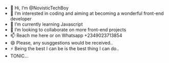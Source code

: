 - 👋 Hi, I’m @NovisticTechBoy
- 👀 I’m interested in coding and aiming at becoming a wonderful front-end developer
- 🌱 I’m currently learning Javascript
- 💞️ I’m looking to collaborate on more front-end projects
- 📫 Reach me here or on Whatsapp +2349023713854
- 😄 Please, any susggestions would be received..
- ⚡ Being the best I can be is the best thing I can do..
- TONIC...

<!---
NovisticTechBoy/NovisticTechBoy is a ✨ special ✨ repository because its `README.md` (this file) appears on your GitHub profile.
You can click the Preview link to take a look at your changes.
--->
